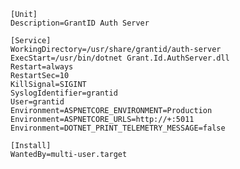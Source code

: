 ﻿```
[Unit]
Description=GrantID Auth Server

[Service]
WorkingDirectory=/usr/share/grantid/auth-server
ExecStart=/usr/bin/dotnet Grant.Id.AuthServer.dll
Restart=always
RestartSec=10
KillSignal=SIGINT
SyslogIdentifier=grantid
User=grantid
Environment=ASPNETCORE_ENVIRONMENT=Production
Environment=ASPNETCORE_URLS=http://+:5011
Environment=DOTNET_PRINT_TELEMETRY_MESSAGE=false

[Install]
WantedBy=multi-user.target
```
